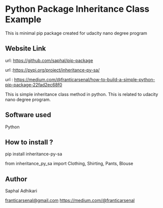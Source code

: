 <h1> Python Package Inheritance Class Example </h1>

This is minimal pip package created for udacity nano degree program

<h2>Website Link</h2>

url: https://github.com/saphal/pip-package

url :https://pypi.org/project/inheritance-py-sa/

url : https://medium.com/@franticarsenal/how-to-build-a-simple-python-pip-package-22fad2ec68f0

This is simple inheritance class method in python. This is related to udacity nano degree program.

<h2>Software used</h2>

Python

<h2>How to install ?</h2>

pip install inheritance-py-sa

from inheritance_py_sa import Clothing, Shirting, Pants, Blouse


<h2>Author</h2>
Saphal Adhikari

franticarsenal@gmail.com
https://medium.com/@franticarsenal



